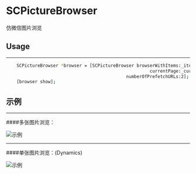 # SCPictureBrowser
仿微信图片浏览

## Usage

---
``` bash
    SCPictureBrowser *browser = [SCPictureBrowser browserWithItems:_items
                                                       currentPage:_currentPage
                                              numberOfPrefetchURLs:2];
    [browser show];
```

## 示例
---
####多张图片浏览：

![示例](https://img.alicdn.com/imgextra/i4/135480037/TB23QL4iVXXXXcQXXXXXXXXXXXX_!!135480037.gif)


---
####单张图片浏览：(Dynamics)

![示例](https://img.alicdn.com/imgextra/i3/135480037/TB2pspJmFXXXXcRXXXXXXXXXXXX_!!135480037.gif)
